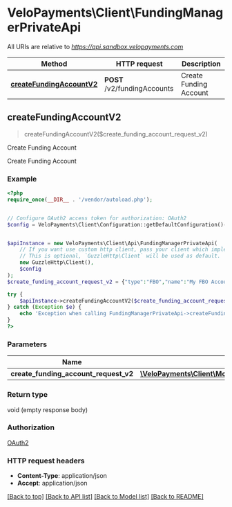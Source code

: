 # VeloPayments\Client\FundingManagerPrivateApi

All URIs are relative to *https://api.sandbox.velopayments.com*

Method | HTTP request | Description
------------- | ------------- | -------------
[**createFundingAccountV2**](FundingManagerPrivateApi.md#createFundingAccountV2) | **POST** /v2/fundingAccounts | Create Funding Account



## createFundingAccountV2

> createFundingAccountV2($create_funding_account_request_v2)

Create Funding Account

Create Funding Account

### Example

```php
<?php
require_once(__DIR__ . '/vendor/autoload.php');


// Configure OAuth2 access token for authorization: OAuth2
$config = VeloPayments\Client\Configuration::getDefaultConfiguration()->setAccessToken('YOUR_ACCESS_TOKEN');


$apiInstance = new VeloPayments\Client\Api\FundingManagerPrivateApi(
    // If you want use custom http client, pass your client which implements `GuzzleHttp\ClientInterface`.
    // This is optional, `GuzzleHttp\Client` will be used as default.
    new GuzzleHttp\Client(),
    $config
);
$create_funding_account_request_v2 = {"type":"FBO","name":"My FBO Account","payorId":"ee53e01d-c078-43fd-abd4-47e92f4a06cf","accountName":"My Account Name","accountNumber":1231231234556,"routingNumber":123456789}; // \VeloPayments\Client\Model\CreateFundingAccountRequestV2 | 

try {
    $apiInstance->createFundingAccountV2($create_funding_account_request_v2);
} catch (Exception $e) {
    echo 'Exception when calling FundingManagerPrivateApi->createFundingAccountV2: ', $e->getMessage(), PHP_EOL;
}
?>
```

### Parameters


Name | Type | Description  | Notes
------------- | ------------- | ------------- | -------------
 **create_funding_account_request_v2** | [**\VeloPayments\Client\Model\CreateFundingAccountRequestV2**](../Model/CreateFundingAccountRequestV2.md)|  | [optional]

### Return type

void (empty response body)

### Authorization

[OAuth2](../../README.md#OAuth2)

### HTTP request headers

- **Content-Type**: application/json
- **Accept**: application/json

[[Back to top]](#) [[Back to API list]](../../README.md#documentation-for-api-endpoints)
[[Back to Model list]](../../README.md#documentation-for-models)
[[Back to README]](../../README.md)

